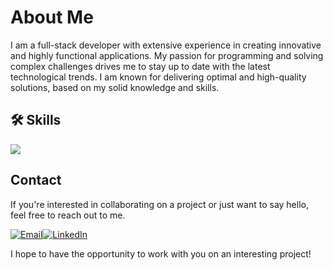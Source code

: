 # **About Me**

I am a full-stack developer with extensive experience in creating innovative and highly functional applications. My passion for programming and solving complex challenges drives me to stay up to date with the latest technological trends. I am known for delivering optimal and high-quality solutions, based on my solid knowledge and skills.

## 🛠 Skills
<a href="https://skillicons.dev">
     <img src="https://skillicons.dev/icons?i=git,html,css,bootstrap,js,jquery,java,php,discord,figma,github,webpack,express,vite,mongodb,npm,nodejs,nestjs,mysql,postgresql,ps,docker,cpp,windows,linux,materialui,react,tailwind,ts,vscode&perline=15" />
   </a>

## **Contact**

If you're interested in collaborating on a project or just want to say hello, feel free to reach out to me.

[![Email](https://img.shields.io/badge/Email-%23D14836?style=flat-square&logo=gmail&logoColor=white)](mailto:velfcodes@gmail.com)[![LinkedIn](https://img.shields.io/badge/LinkedIn-%230077B5?style=flat-square&logo=linkedin&logoColor=white)](https://www.linkedin.com/in/luis-fernando-vasquez-269911273/)

I hope to have the opportunity to work with you on an interesting project!
